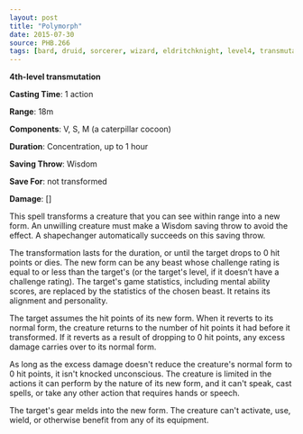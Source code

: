 ```yaml
---
layout: post
title: "Polymorph"
date: 2015-07-30
source: PHB.266
tags: [bard, druid, sorcerer, wizard, eldritchknight, level4, transmutation]
---
```


**4th-level transmutation**

**Casting Time**: 1 action

**Range**: 18m

**Components**: V, S, M (a caterpillar cocoon)

**Duration**: Concentration, up to 1 hour

**Saving Throw**: Wisdom

**Save For**: not transformed

**Damage**: []

This spell transforms a creature that you can see within range into a new form. An unwilling creature must make a Wisdom saving throw to avoid the effect. A shapechanger automatically succeeds on this saving throw.

The transformation lasts for the duration, or until the target drops to 0 hit points or dies. The new form can be any beast whose challenge rating is equal to or less than the target's (or the target's level, if it doesn’t have a challenge rating). The target's game statistics, including mental ability scores, are replaced by the statistics of the chosen beast. It retains its alignment and personality.

The target assumes the hit points of its new form. When it reverts to its normal form, the creature returns to the number of hit points it had before it transformed. If it reverts as a result of dropping to 0 hit points, any excess damage carries over to its normal form.

As long as the excess damage doesn't reduce the creature's normal form to 0 hit points, it isn't knocked unconscious. The creature is limited in the actions it can perform by the nature of its new form, and it can't speak, cast spells, or take any other action that requires hands or speech.

The target's gear melds into the new form. The creature can't activate, use, wield, or otherwise benefit from any of its equipment.
